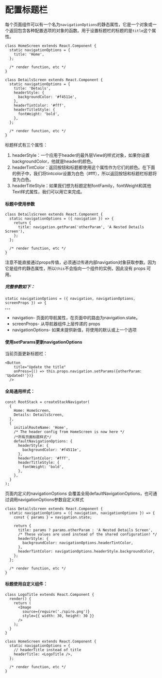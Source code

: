 # 配置标题栏

每个页面组件可以有一个名为`navigationOptions`的静态属性，它是一个对象或一个返回包含各种配置选项的对象的函数。用于设置标题栏的标题的是`title`这个属性。

```
class HomeScreen extends React.Component {
  static navigationOptions = {
    title: 'Home',
  };

  /* render function, etc */
}

class DetailsScreen extends React.Component {
  static navigationOptions = {
    title: 'Details',
    headerStyle: {
      backgroundColor: '#f4511e',
    },
    headerTintColor: '#fff',
    headerTitleStyle: {
      fontWeight: 'bold',
    },
  };

  /* render function, etc */
}
```

标题样式有三个属性：

1. headerStyle：一个应用于header的最外层View的样式对象，如果你设置backgroundColor，他就是header的颜色。
2. headerTintColor：返回按钮和标题都使用这个属性作为它们的颜色。在下面的例子中，我们将tintcolor设置为白色（\#fff），所以返回按钮和标题栏标题将变为白色。
3. headerTitleStyle：如果我们想为标题定制fontFamily，fontWeight和其他Text样式属性，我们可以用它来完成。

#### 标题中使用参数

```
class DetailsScreen extends React.Component {
  static navigationOptions = ({ navigation }) => {
    return {
      title: navigation.getParam('otherParam', 'A Nested Details Screen'),
    };
  };

  /* render function, etc */
}
```

注意不能直接通过props传值，必须通过传递内部navigation对象获取参数。因为它是组件的静态属性，所以`this`不会指向一个组件的实例，因此没有 props 可用。

##### 完整参数如下：

```
static navigationOptions = ({ navigation, navigationOptions, screenProps }) => {
。。。
```

* navigation- 页面的导航属性，在页面中的路由为navigation.state。
* screenProps- 从导航器组件上层传递的 props
* navigationOptions- 如果未提供新值，将使用的默认或上一个选项

#### 

#### 使用setParams更新navigationOptions

当前页面更新标题栏：

```
<Button
    title="Update the title"
    onPress={() => this.props.navigation.setParams({otherParam: 'Updated!'})}
  />
```

#### 全局通用样式：

```
const RootStack = createStackNavigator(
  {
    Home: HomeScreen,
    Details: DetailsScreen,
  },
  {
    initialRouteName: 'Home',
    /* The header config from HomeScreen is now here */
    /*所有页面标题样式*/
    defaultNavigationOptions: {
      headerStyle: {
        backgroundColor: '#f4511e',
      },
      headerTintColor: '#fff',
      headerTitleStyle: {
        fontWeight: 'bold',
      },
    },
  }
);
```

页面内定义的navigationOptions 会覆盖全局defaultNavigationOptions，也可通过调用navigationOptions参数自定义样式

```
class DetailsScreen extends React.Component {
  static navigationOptions = ({ navigation, navigationOptions }) => {
    const { params } = navigation.state;

    return {
      title: params ? params.otherParam : 'A Nested Details Screen',
      /* These values are used instead of the shared configuration! */
      headerStyle: {
        backgroundColor: navigationOptions.headerTintColor,
      },
      headerTintColor: navigationOptions.headerStyle.backgroundColor,
    };
  };

  /* render function, etc */
}
```

#### 标题使用自定义组件：

```
class LogoTitle extends React.Component {
  render() {
    return (
      <Image
        source={require('./spiro.png')}
        style={{ width: 30, height: 30 }}
      />
    );
  }
}

class HomeScreen extends React.Component {
  static navigationOptions = {
    // headerTitle instead of title
    headerTitle: <LogoTitle />,
  };

  /* render function, etc */
}
```



